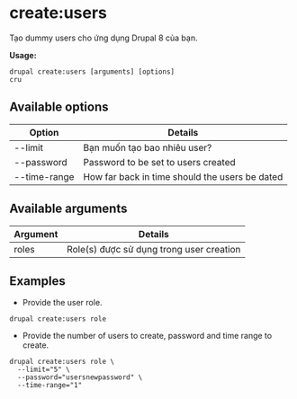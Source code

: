 # create:users
Tạo dummy users cho ứng dụng Drupal 8 của bạn.

**Usage:**
```
drupal create:users [arguments] [options]
cru
```

## Available options
Option | Details
-------|-------------
--limit | Bạn muốn tạo bao nhiêu user?
--password | Password to be set to users created
--time-range | How far back in time should the users be dated

## Available arguments
Argument | Details
---------|-------------
roles | Role(s) được sử dụng trong user creation

## Examples
* Provide the user role.
```
drupal create:users role
```
* Provide the number of users to create, password and time range to create.
```
drupal create:users role \
  --limit="5" \
  --password="usersnewpassword" \
  --time-range="1"
```
